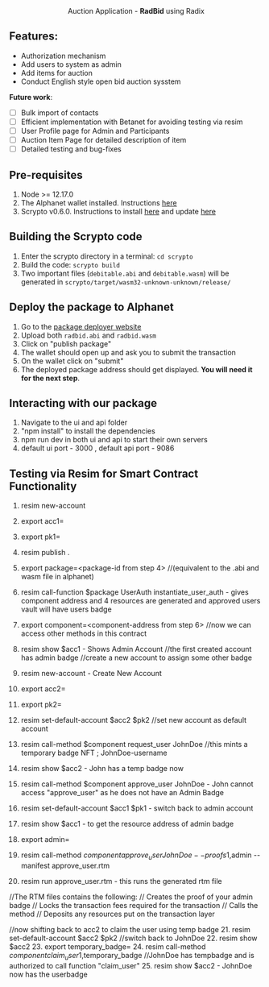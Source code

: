 <div align="center">
  Auction Application - <b>RadBid</b> using Radix
</div>

<h2>Features:</h2>

- Authorization mechanism
- Add users to system as admin
- Add items for auction
- Conduct English style open bid auction sysstem

**Future work**:
- [ ] Bulk import of contacts
- [ ] Efficient implementation with Betanet for avoiding testing via resim
- [ ] User Profile page for Admin and Participants
- [ ] Auction Item Page for detailed description of item
- [ ] Detailed testing and bug-fixes

## Pre-requisites
1. Node >= 12.17.0
2. The Alphanet wallet installed. Instructions [here](https://docs.radixdlt.com/main/scrypto/alphanet/wallet-extension.html)
3. Scrypto v0.6.0. Instructions to install [here](https://docs.radixdlt.com/main/scrypto/getting-started/install-scrypto.html) and update [here](https://docs.radixdlt.com/main/scrypto/getting-started/updating-scrypto.html)

## Building the Scrypto code
1. Enter the scrypto directory in a terminal: `cd scrypto`
1. Build the code: `scrypto build`
1. Two important files (`debitable.abi` and `debitable.wasm`) will be generated in `scrypto/target/wasm32-unknown-unknown/release/`

## Deploy the package to Alphanet
1. Go to the [package deployer website](https://alphanet-deployer.radixdlt.com/)
2. Upload both `radbid.abi` and `radbid.wasm`
3. Click on "publish package"
4. The wallet should open up and ask you to submit the transaction
5. On the wallet click on "submit"
6. The deployed package address should get displayed. **You will need it for the next step**.

## Interacting with our package
1. Navigate to the ui and api folder
2. "npm install" to install the dependencies
3. npm run dev in both ui and api to start their own servers
4. default ui port - 3000 , default api port - 9086

## Testing via Resim for Smart Contract Functionality
1. resim new-account
2. export acc1=<account-component-address>
3. export pk1=<private-key>

4. resim publish . 
5. export package=<package-id from step 4>          //(equivalent to the .abi and wasm file in alphanet)

6. resim call-function $package UserAuth instantiate_user_auth - gives component address and 4 resources are generated and approved users vault will have users badge
7. export component=<component-address from step 6> //now we can access other methods in this contract

8. resim show $acc1   - Shows Admin Account
//the first created account has admin badge
//create a new account to assign some other badge

9. resim new-account  - Create New Account
10. export acc2=<account-component-address>
11. export pk2=<private-key>
12. resim set-default-account $acc2 $pk2    //set new account as default account
13. resim call-method $component request_user JohnDoe         //this mints a temporary badge NFT ; JohnDoe-username
14. resim show $acc2      - John has a temp badge now
15. resim call-method $component approve_user JohnDoe  - John cannot access "approve_user" as he does not have an Admin Badge

16. resim set-default-account $acc1 $pk1  - switch back to admin account
17. resim show $acc1 - to get the resource address of admin badge
18. export admin=<admin-badge-resource-address>
19. resim call-method $component approve_user JohnDoe --proofs 1,$admin --manifest approve_user.rtm
20. resim run approve_user.rtm - this runs the generated rtm file     

//The RTM files contains the following:
// Creates the proof of your admin badge
// Locks the transaction fees required for the transaction
// Calls the method
// Deposits any resources put on the transaction layer

//now shifting back to acc2 to claim the user using temp badge
21. resim set-default-account $acc2 $pk2    //switch back to JohnDoe
22. resim show $acc2
23. export temporary_badge=<temp-badge-address>
24. resim call-method $component claim_user 1,$temporary_badge        //JohnDoe has tempbadge and is authorized to call function "claim_user"
25. resim show $acc2 - JohnDoe now has the userbadge 
